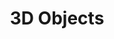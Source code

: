 ﻿---
title: 3D Objects
type: docs
weight: 60
url: /tr/net/3d-objects/
description: Aspose.3D for .NET içindeki 3D nesnelerinin manipüle edilmesiyle ilgili Articles.
---
